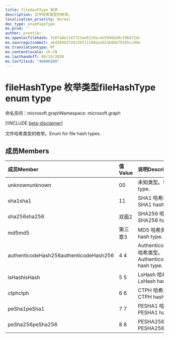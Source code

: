 ```yaml
---
title: fileHashType 枚举
description: 文件哈希类型的枚举。
localization_priority: Normal
doc_type: enumPageType
ms.prod: ''
author: preetikr
ms.openlocfilehash: fe8fa8e1147723ae8119ac4e5946bd9c29b872dc
ms.sourcegitcommit: a6d284b3726139f11194aa3d23b8bb79165cc09e
ms.translationtype: MT
ms.contentlocale: zh-CN
ms.lasthandoff: 08/19/2020
ms.locfileid: "46806588"
---
```

# <a name="filehashtype-enum-type"></a><span data-ttu-id="5ddfe-103">fileHashType 枚举类型</span><span class="sxs-lookup"><span data-stu-id="5ddfe-103">fileHashType enum type</span></span>

<span data-ttu-id="5ddfe-104">命名空间：microsoft.graph</span><span class="sxs-lookup"><span data-stu-id="5ddfe-104">Namespace: microsoft.graph</span></span>

[!INCLUDE [beta-disclaimer](../../includes/beta-disclaimer.md)]

<span data-ttu-id="5ddfe-105">文件哈希类型的枚举。</span><span class="sxs-lookup"><span data-stu-id="5ddfe-105">Enum for file hash types.</span></span>

## <a name="members"></a><span data-ttu-id="5ddfe-106">成员</span><span class="sxs-lookup"><span data-stu-id="5ddfe-106">Members</span></span>

|<span data-ttu-id="5ddfe-107">成员</span><span class="sxs-lookup"><span data-stu-id="5ddfe-107">Member</span></span>|<span data-ttu-id="5ddfe-108">值</span><span class="sxs-lookup"><span data-stu-id="5ddfe-108">Value</span></span>|<span data-ttu-id="5ddfe-109">说明</span><span class="sxs-lookup"><span data-stu-id="5ddfe-109">Description</span></span>|
|:---|:---|:---|
|<span data-ttu-id="5ddfe-110">unknown</span><span class="sxs-lookup"><span data-stu-id="5ddfe-110">unknown</span></span>|<span data-ttu-id="5ddfe-111">0</span><span class="sxs-lookup"><span data-stu-id="5ddfe-111">0</span></span>|<span data-ttu-id="5ddfe-112">未知类型。</span><span class="sxs-lookup"><span data-stu-id="5ddfe-112">Unknown type.</span></span>|
|<span data-ttu-id="5ddfe-113">sha1</span><span class="sxs-lookup"><span data-stu-id="5ddfe-113">sha1</span></span>|<span data-ttu-id="5ddfe-114">1</span><span class="sxs-lookup"><span data-stu-id="5ddfe-114">1</span></span>|<span data-ttu-id="5ddfe-115">SHA1 哈希类型。</span><span class="sxs-lookup"><span data-stu-id="5ddfe-115">SHA1 hash type.</span></span>|
|<span data-ttu-id="5ddfe-116">sha256</span><span class="sxs-lookup"><span data-stu-id="5ddfe-116">sha256</span></span>|<span data-ttu-id="5ddfe-117">双面</span><span class="sxs-lookup"><span data-stu-id="5ddfe-117">2</span></span>| <span data-ttu-id="5ddfe-118">SHA256 哈希类型。</span><span class="sxs-lookup"><span data-stu-id="5ddfe-118">SHA256 hash type.</span></span>|
|<span data-ttu-id="5ddfe-119">md5</span><span class="sxs-lookup"><span data-stu-id="5ddfe-119">md5</span></span>|<span data-ttu-id="5ddfe-120">第三章</span><span class="sxs-lookup"><span data-stu-id="5ddfe-120">3</span></span>| <span data-ttu-id="5ddfe-121">MD5 哈希类型。</span><span class="sxs-lookup"><span data-stu-id="5ddfe-121">MD5 hash type.</span></span>|
|<span data-ttu-id="5ddfe-122">authenticodeHash256</span><span class="sxs-lookup"><span data-stu-id="5ddfe-122">authenticodeHash256</span></span>|<span data-ttu-id="5ddfe-123">4 </span><span class="sxs-lookup"><span data-stu-id="5ddfe-123">4</span></span>| <span data-ttu-id="5ddfe-124">AuthenticodeHash256 哈希类型。</span><span class="sxs-lookup"><span data-stu-id="5ddfe-124">AuthenticodeHash256 hash type.</span></span>|
|<span data-ttu-id="5ddfe-125">lsHash</span><span class="sxs-lookup"><span data-stu-id="5ddfe-125">lsHash</span></span>|<span data-ttu-id="5ddfe-126">5 </span><span class="sxs-lookup"><span data-stu-id="5ddfe-126">5</span></span>| <span data-ttu-id="5ddfe-127">LsHash 哈希类型。</span><span class="sxs-lookup"><span data-stu-id="5ddfe-127">LsHash hash type.</span></span>|
|<span data-ttu-id="5ddfe-128">ctph</span><span class="sxs-lookup"><span data-stu-id="5ddfe-128">ctph</span></span>|<span data-ttu-id="5ddfe-129">6 </span><span class="sxs-lookup"><span data-stu-id="5ddfe-129">6</span></span>| <span data-ttu-id="5ddfe-130">CTPH 哈希类型。</span><span class="sxs-lookup"><span data-stu-id="5ddfe-130">CTPH hash type.</span></span>|
|<span data-ttu-id="5ddfe-131">peSha1</span><span class="sxs-lookup"><span data-stu-id="5ddfe-131">peSha1</span></span>|<span data-ttu-id="5ddfe-132">7 </span><span class="sxs-lookup"><span data-stu-id="5ddfe-132">7</span></span>| <span data-ttu-id="5ddfe-133">PESHA1 哈希类型。</span><span class="sxs-lookup"><span data-stu-id="5ddfe-133">PESHA1 hash type.</span></span>|
|<span data-ttu-id="5ddfe-134">peSha256</span><span class="sxs-lookup"><span data-stu-id="5ddfe-134">peSha256</span></span>|<span data-ttu-id="5ddfe-135">8 </span><span class="sxs-lookup"><span data-stu-id="5ddfe-135">8</span></span>| <span data-ttu-id="5ddfe-136">PESHA256 哈希类型。</span><span class="sxs-lookup"><span data-stu-id="5ddfe-136">PESHA256 hash type.</span></span>|
